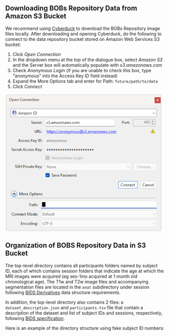 ## Downloading BOBs Repository Data from Amazon S3 Bucket

We recommend using [Cyberduck](https://cyberduck.io/) to download the BOBs Repository image files locally. After downloading and opening Cyberduck, do the following to connect to the data repository bucket stored on Amazon Web Services S3 bucket:

1. Click *Open Connection*
2. In the dropdown menu at the top of the dialogue box, select *Amazon S3* and the Server box will automatically populate with *s3.amazonaws.com*
4. Check *Anonymous Login* (if you are unable to check this box, type "anonymous" into the Access Key ID field instead) 
5. Expand the More Options tab and enter for Path: `future/path/to/data`
6. Click *Connect*

![cyberduck screenshoy](https://github.com/DCAN-Labs/bobsrepo/blob/main/cyberduck_screenshot.png)


## Organization of BOBS Repository Data in S3 Bucket
The top-level directory contains all participants folders named by subject ID, each of which contains session folders that indicate the age at which the MRI images were acquired (eg ses-1mo acquired at 1 month old chronological age). The T1w and T2w image files and accompanying segmentation files are located in the `anat` subdirectory under session following [BIDS Derivatives](https://bids-specification.readthedocs.io/en/stable/derivatives/introduction.html) data structure requirements.

In addition, the top-level directory also contains 2 files: a `dataset_description.json` and `participants.tsv` file that contain a description of the dataset and list of subject IDs and sessions, respectively, following [BIDS specification](https://bids-specification.readthedocs.io/en/stable/modality-agnostic-files.html#modality-agnostic-files). 

Here is an example of the directory structure using fake subject ID numbers:

